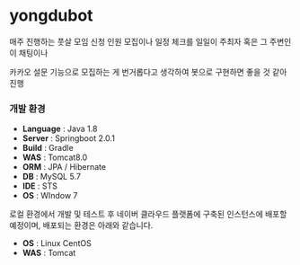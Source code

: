 # yongdubot

매주 진행하는 풋살 모임 신청 인원 모집이나 일정 체크를 일일이 주최자 혹은 그 주변인이 채팅이나

카카오 설문 기능으로 모집하는 게 번거롭다고 생각하여 봇으로 구현하면 좋을 것 같아 진행

### 개발 환경
- **Language** : Java 1.8
- **Server** : Springboot 2.0.1
- **Build** : Gradle
- **WAS** : Tomcat8.0
- **ORM** : JPA / Hibernate
- **DB** : MySQL 5.7
- **IDE** : STS
- **OS** : WIndow 7

로컬 환경에서 개발 및 테스트 후 네이버 클라우드 플랫폼에 구축된 인스턴스에 배포할 예정이며,
배포되는 환경은 아래와 같습니다.
- **OS** : Linux CentOS
- **WAS** : Tomcat
